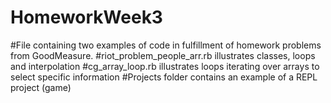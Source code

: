 # HomeworkWeek3
#File containing two examples of code in fulfillment of homework problems from GoodMeasure.
#riot_problem_people_arr.rb illustrates classes, loops and interpolation
#cg_array_loop.rb illustrates loops iterating over arrays to select specific information
#Projects folder contains an example of a REPL project (game)
